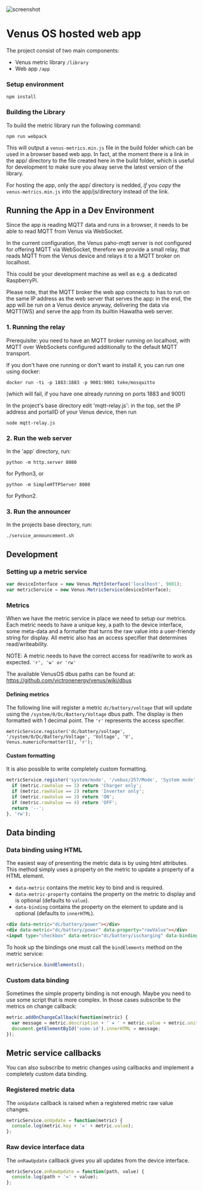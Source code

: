 ![screenshot](https://raw.githubusercontent.com/victronenergy/venus-webapp/master/victron-webapp-screenshot.png "")

# Venus OS hosted web app

The project consist of two main components:

* Venus metric library `/library`
* Web app `/app`

### Setup environment

	npm install

### Building the Library

To build the metric library run the following command:

	npm run webpack

This will output a `venus-metrics.min.js` file in the build folder which can be used in a browser based web app. In fact, at the moment there is a link in the app/ directory to the file created here in the build folder, which is useful for development to make sure you alway serve the latest version of the library.

For hosting the app, only the app/ directory is nedded, _if_ you _copy_ the `venus-metrics.min.js` into the app/js/directory instead of the link.

## Running the App in a Dev Environment

Since the app is reading MQTT data and runs in a browser, it needs to be able to read MQTT from Venus via WebSocket.

In the current configuration, the Venus paho-mqtt server is not configured for offering MQTT via WebSocket, therefore we provide a small relay, that reads MQTT from the Venus device and relays it to a MQTT broker on localhost.

This could be your development machine as well as e.g. a dedicated RaspberryPi.

Please note, that the MQTT broker the web app connects to has to run on the same IP address as the web server that serves the app: in the end, the app will be run on a Venus device anyway, delivering the data via MQTT(WS) and serve the app from its builtin Hiawatha web server.

### 1. Running the relay

Prerequisite: you need to have an MQTT broker running on localhost, with MQTT over WebSockets configured additionally to the default MQTT transport.

If you don't have one running or don't want to install it, you can run one using docker:

	docker run -ti -p 1883:1883 -p 9001:9001 toke/mosquitto

(which will fail, if you have one already running on ports 1883 and 9001)

In the project's base directory edit 'mqtt-relay.js': in the top, set the IP address and portalID of your Venus device, then run

	node mqtt-relay.js

### 2. Run the web server

In the 'app' directory, run:

	python -m http.server 8080

for Python3, or

	python -m SimpleHTTPServer 8080

for Python2.

### 3. Run the announcer

In the projects base directory, run:

	./service_announcement.sh

## Development

### Setting up a metric service

```javascript
var deviceInterface = new Venus.MqttInterface('localhost', 9001);
var metricService = new Venus.MetricService(deviceInterface);
```

### Metrics

When we have the metric service in place we need to setup our metrics. Each metric needs to have a unique key, a path to the device interface, some meta-data and a formatter that turns the raw value into a user-friendy string for display. All metric also has an access specifier that determines read/writeability.

NOTE: A metric needs to have the correct access for read/write to work as expected. `'r', 'w' or 'rw'`

The available VenusOS dbus paths can be found at: <https://github.com/victronenergy/venus/wiki/dbus>

#### Defining metrics

The following line will register a metric `dc/battery/voltage` that will update using the `/system/0/Dc/Battery/Voltage` dbus path. The display is then formatted with 1 decimal point. The `'r'` represents the access specifier.

	metricService.register('dc/battery/voltage', '/system/0/Dc/Battery/Voltage', 'Voltage', 'V', Venus.numericFormatter(1), 'r');

#### Custom formatting

It is also possible to write completely custom formatting.

```javascript
metricService.register('system/mode', '/vebus/257/Mode', 'System mode', '', function(metric) {
  if (metric.rawValue == 1) return 'Charger only';
  if (metric.rawValue == 2) return 'Inverter only';
  if (metric.rawValue == 3) return 'ON';
  if (metric.rawValue == 4) return 'OFF';
  return '--';
}, 'rw');
```

## Data binding

### Data binding using HTML

The easiest way of presenting the metric data is by using html attributes. This method simply uses a property on the metric to update a property of a HTML element.

* `data-metric` contains the metric key to bind and is required.
* `data-metric-property` contains the property on the metric to display and is optional (defaults to `value`).
* `data-binding` contains the property on the element to update and is optional (defaults to `innerHTML`).

```html
<div data-metric="dc/battery/power"></div>
<div data-metric="dc/battery/power" data-property="rawValue"></div>
<input type="checkbox" data-metric="dc/battery/ischarging" data-binding="checked"></input>
```

To hook up the bindings one must call the `bindElements` method on the metric service:

```javascript
metricService.bindElements();
```

### Custom data binding

Sometimes the simple property binding is not enough. Maybe you need to use some script that is more complex. In those cases subscribe to the metrics on change callback:

```javascript
metric.addOnChangeCallback(function(metric) {
  var message = metric.description + ' = ' + metric.value + metric.unit;
  document.getElementById('some-id').innerHTML = message;
});
```

## Metric service callbacks

You can also subscribe to metric changes using callbacks and implement a completely custom data binding.

### Registered metric data

The `onUpdate` callback is raised when a registered metric raw value changes.

```javascript
metricService.onUpdate = function(metric) {
  console.log(metric.key + '=' + metric.value);
};
```

### Raw device interface data

The `onRawUpdate` callback gives you all updates from the device interface.

```javascript
metricService.onRawUpdate = function(path, value) {
  console.log(path + '=' + value);
};
```
